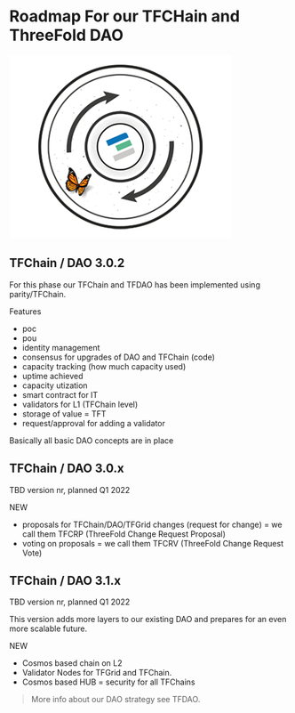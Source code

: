 
# Roadmap For our TFCHain and ThreeFold DAO

![](img/limitedsupply_.png)

## TFChain / DAO 3.0.2

For this phase our TFChain and TFDAO has been implemented using parity/TFChain.

Features

- poc
- pou
- identity management
- consensus for upgrades of DAO and TFChain (code)
- capacity tracking (how much capacity used)
- uptime achieved
- capacity utization
- smart contract for IT
- validators for L1 (TFChain level)
- storage of value = TFT
- request/approval for adding a validator

Basically all basic DAO concepts are in place

## TFChain / DAO 3.0.x

TBD version nr, planned Q1 2022

NEW

- proposals for TFChain/DAO/TFGrid changes (request for change) = we call them TFCRP (ThreeFold Change Request Proposal)
- voting on proposals = we call them TFCRV (ThreeFold Change Request Vote)


## TFChain / DAO 3.1.x

TBD version nr, planned Q1 2022

This version adds more layers to our existing DAO and prepares for an even more scalable future.

NEW

- Cosmos based chain on L2
- Validator Nodes for TFGrid and TFChain.
- Cosmos based HUB = security for all TFChains

> More info about our DAO strategy see TFDAO.





